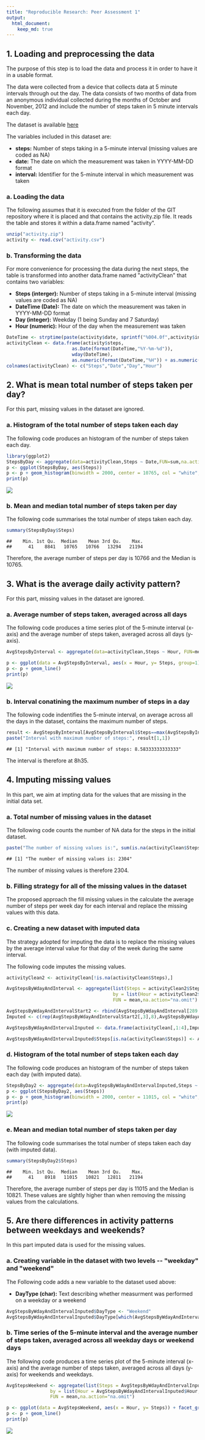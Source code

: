 ```yaml
---
title: "Reproducible Research: Peer Assessment 1"
output: 
  html_document:
    keep_md: true
---
```




## 1. Loading and preprocessing the data 

The purpose of this step is to load the data and process it in order to have it in a usable format.  

The data were collected from a device that collects data at 5 minute intervals through out the day. The data consists of two months of data from an anonymous individual collected during the months of October and November, 2012 and include the number of steps taken in 5 minute intervals each day.

The dataset is available [here](https://d396qusza40orc.cloudfront.net/repdata%2Fdata%2Factivity.zip)

The variables included in this dataset are:

* **steps:** Number of steps taking in a 5-minute interval (missing values are coded as NA)
* **date:** The date on which the measurement was taken in YYYY-MM-DD format
* **interval:** Identifier for the 5-minute interval in which measurement was taken

### a. Loading the data

The following assumes that it is executed from the folder of the GIT repository where it is placed and that contains the activity.zip file. It reads the table and stores it within a data.frame named "activity".


```r
unzip("activity.zip")
activity <- read.csv("activity.csv")
```

### b. Transforming the data

For more convenience for processing the data during the next steps, the table is transformed into another data.frame named "activityClean" that contains two variables:

* **Steps (interger):** Number of steps taking in a 5-minute interval (missing values are coded as NA)
* **DateTime (Date):** The date on which the measurement was taken in YYYY-MM-DD format
* **Day (integer):** Weekday (1 being Sunday and 7 Saturday)
* **Hour (numeric):** Hour of the day when the measurement was taken


```r
DateTime <- strptime(paste(activity$date, sprintf("%004.0f",activity$interval)),"%Y-%m-%d %H%M")
activityClean <- data.frame(activity$steps,
                        as.Date(format(DateTime,"%Y-%m-%d")), 
                        wday(DateTime),
                        as.numeric(format(DateTime,"%H")) + as.numeric(format(DateTime,"%M"))/60)
colnames(activityClean) <- c("Steps","Date","Day","Hour")
```

## 2. What is mean total number of steps taken per day?

For this part, missing values in the dataset are ignored.

### a. Histogram of the total number of steps taken each day

The following code produces an histogram of the number of steps taken each day.


```r
library(ggplot2)
StepsByDay <- aggregate(data=activityClean,Steps ~ Date,FUN=sum,na.action="na.omit")
p <- ggplot(StepsByDay, aes(Steps)) 
p <- p + geom_histogram(binwidth = 2000, center = 10765, col = "white", alpha = .8)
print(p)
```

![](PA1_template_files/figure-html/StepsByDay-1.png)<!-- -->

### b. Mean and median total number of steps taken per day

The following code summarises the total number of steps taken each day.


```r
summary(StepsByDay$Steps)
```

```
##    Min. 1st Qu.  Median    Mean 3rd Qu.    Max. 
##      41    8841   10765   10766   13294   21194
```

Therefore, the average number of steps per day is 10766 and the Median is 10765.

## 3. What is the average daily activity pattern?

For this part, missing values in the dataset are ignored.

### a. Average number of steps taken, averaged across all days

The following code produces a time series plot of the 5-minute interval (x-axis) and the average number of steps taken, averaged across all days (y-axis).


```r
AvgStepsByInterval <- aggregate(data=activityClean,Steps ~ Hour, FUN=mean,na.action="na.omit")

p <- ggplot(data = AvgStepsByInterval, aes(x = Hour, y= Steps, group=1)) 
p <- p + geom_line()
print(p)
```

![](PA1_template_files/figure-html/AverageSteps-1.png)<!-- -->

### b. Interval conatining the maximum number of steps in a day

The following code indentifies the 5-minute interval, on average across all the days in the dataset, contains the maximum number of steps.


```r
result <- AvgStepsByInterval[AvgStepsByInterval$Steps==max(AvgStepsByInterval$Steps),]
paste("Interval with maximum number of steps:", result[1,1])
```

```
## [1] "Interval with maximum number of steps: 8.58333333333333"
```

The interval is therefore at 8h35.

## 4. Imputing missing values

In this part, we aim at impting data for the values that are missing in the initial data set.

### a. Total number of missing values in the dataset

The following code counts the number of NA data for the steps in the initial dataset.


```r
paste("The number of missing values is:", sum(is.na(activityClean$Steps)))
```

```
## [1] "The number of missing values is: 2304"
```

The number of missing values is therefore 2304.

### b. Filling strategy for all of the missing values in the dataset

The proposed approach the fill missing values in the calculate the average number of steps per week day for each interval and replace the missing values with this data.

### c. Creating a new dataset with imputed data

The strategy adopted for imputing the data is to replace the missing values by the average interval value for that day of the week during the same interval.

The following code imputes the missing values.


```r
activityClean2 <- activityClean[!is.na(activityClean$Steps),]

AvgStepsByWdayAndInterval <- aggregate(list(Steps = activityClean2$Steps), 
                                       by = list(Hour = activityClean2$Hour, Day = activityClean2$Day), 
                                       FUN = mean,na.action="na.omit")

AvgStepsByWdayAndIntervalStart2 <- rbind(AvgStepsByWdayAndInterval[289:2016,],AvgStepsByWdayAndInterval[1:288,])
Imputed <- c(rep(AvgStepsByWdayAndIntervalStart2[,3],8),AvgStepsByWdayAndIntervalStart2[1:1440,3])

AvgStepsByWdayAndIntervalInputed <- data.frame(activityClean[,1:4],Imputed)

AvgStepsByWdayAndIntervalInputed$Steps[is.na(activityClean$Steps)] <- AvgStepsByWdayAndIntervalInputed$Imputed[is.na(activityClean$Steps)]
```

### d. Histogram of the total number of steps taken each day

The following code produces an histogram of the number of steps taken each day (with imputed data).


```r
StepsByDay2 <- aggregate(data=AvgStepsByWdayAndIntervalInputed,Steps ~ Date,FUN=sum,na.action="na.omit")
p <- ggplot(StepsByDay2, aes(Steps)) 
p <- p + geom_histogram(binwidth = 2000, center = 11015, col = "white", alpha = .8)
print(p)
```

![](PA1_template_files/figure-html/AvgStepsByWdayAndIntervalInputed-1.png)<!-- -->

### e. Mean and median total number of steps taken per day

The following code summarises the total number of steps taken each day (with imputed data).


```r
summary(StepsByDay2$Steps)
```

```
##    Min. 1st Qu.  Median    Mean 3rd Qu.    Max. 
##      41    8918   11015   10821   12811   21194
```

Therefore, the average number of steps per day is 11015 and the Median is 10821.
These values are slghtly higher than when removing the missing values from the calculations.

## 5. Are there differences in activity patterns between weekdays and weekends?

In this part imputed data is used for the missing values.

### a. Creating variable in the dataset with two levels -- "weekday" and "weekend"

The Following code adds a new variable to the dataset used above:

* **DayType (char):** Text describing whether measurment was performed on a weekday or a weekend 


```r
AvgStepsByWdayAndIntervalInputed$DayType <- "Weekend"
AvgStepsByWdayAndIntervalInputed$DayType[which(AvgStepsByWdayAndIntervalInputed$Day %in% 2:6)] <- "Weekday"
```

### b. Time series of the 5-minute interval and the average number of steps taken, averaged across all weekday days or weekend days

The following code produces a time series plot of the 5-minute interval (x-axis) and the average number of steps taken, averaged across all days (y-axis) for weekends and weekdays.


```r
AvgStepsWeekend <- aggregate(list(Steps = AvgStepsByWdayAndIntervalInputed$Steps), 
                by = list(Hour = AvgStepsByWdayAndIntervalInputed$Hour, DayType = AvgStepsByWdayAndIntervalInputed$DayType),
                FUN = mean,na.action="na.omit")

p <- ggplot(data = AvgStepsWeekend, aes(x = Hour, y= Steps)) + facet_grid(DayType~.)
p <- p + geom_line()
print(p)
```

![](PA1_template_files/figure-html/PlotAvgStepsWeekend-1.png)<!-- -->
